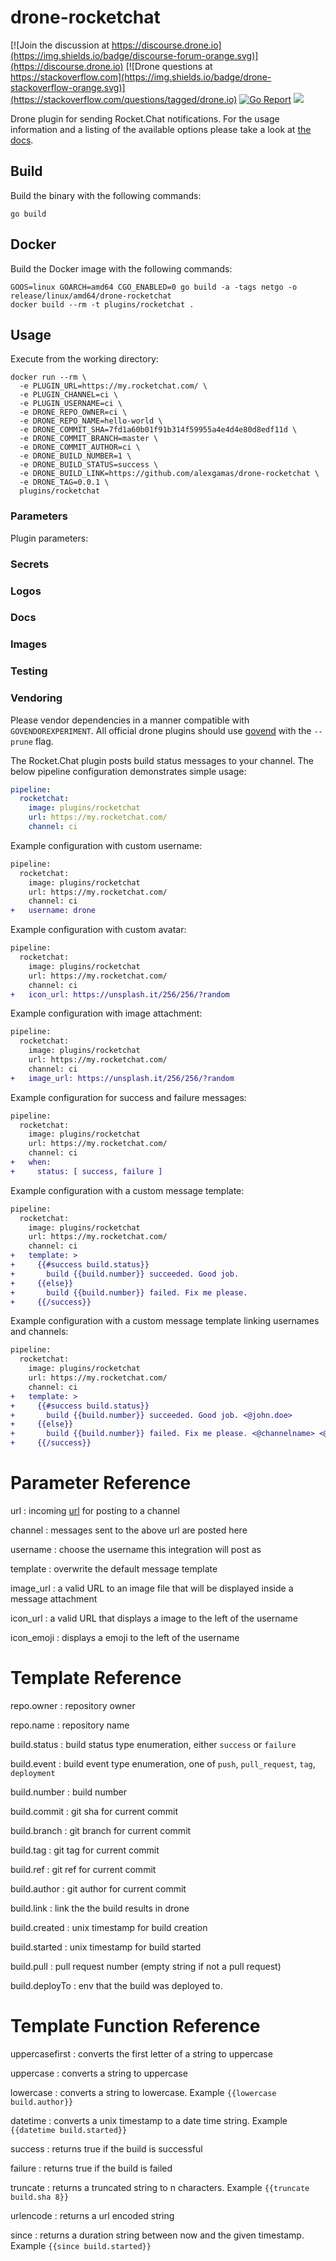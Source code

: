 # drone-rocketchat

[![Join the discussion at https://discourse.drone.io](https://img.shields.io/badge/discourse-forum-orange.svg)](https://discourse.drone.io)
[![Drone questions at https://stackoverflow.com](https://img.shields.io/badge/drone-stackoverflow-orange.svg)](https://stackoverflow.com/questions/tagged/drone.io)
[![Go Report](https://goreportcard.com/badge/github.com/drone-plugins/drone-rocketchat)](https://goreportcard.com/report/github.com/drone-plugins/drone-rocketchat)
[![](https://images.microbadger.com/badges/image/plugins/rocketchat.svg)](https://microbadger.com/images/plugins/rocketchat "Get your own image badge on microbadger.com")

Drone plugin for sending Rocket.Chat notifications. For the usage information and a listing of the available options please take a look at [the docs](http://plugins.drone.io/drone-plugins/drone-rocketchat/).

## Build

Build the binary with the following commands:

```
go build
```

## Docker

Build the Docker image with the following commands:

```
GOOS=linux GOARCH=amd64 CGO_ENABLED=0 go build -a -tags netgo -o release/linux/amd64/drone-rocketchat
docker build --rm -t plugins/rocketchat .
```

## Usage

Execute from the working directory:

```
docker run --rm \
  -e PLUGIN_URL=https://my.rocketchat.com/ \
  -e PLUGIN_CHANNEL=ci \
  -e PLUGIN_USERNAME=ci \
  -e DRONE_REPO_OWNER=ci \
  -e DRONE_REPO_NAME=hello-world \
  -e DRONE_COMMIT_SHA=7fd1a60b01f91b314f59955a4e4d4e80d8edf11d \
  -e DRONE_COMMIT_BRANCH=master \
  -e DRONE_COMMIT_AUTHOR=ci \
  -e DRONE_BUILD_NUMBER=1 \
  -e DRONE_BUILD_STATUS=success \
  -e DRONE_BUILD_LINK=https://github.com/alexgamas/drone-rocketchat \
  -e DRONE_TAG=0.0.1 \
  plugins/rocketchat
```

### Parameters

Plugin parameters:


### Secrets


### Logos



### Docs


### Images


### Testing


### Vendoring

Please vendor dependencies in a manner compatible with `GOVENDOREXPERIMENT`. All official drone plugins should use [govend](https://github.com/govend/govend) with the `--prune` flag.

The Rocket.Chat plugin posts build status messages to your channel. The below pipeline configuration demonstrates simple usage:

```yaml
pipeline:
  rocketchat:
    image: plugins/rocketchat
    url: https://my.rocketchat.com/
    channel: ci
```

Example configuration with custom username:

```diff
pipeline:
  rocketchat:
    image: plugins/rocketchat
    url: https://my.rocketchat.com/
    channel: ci
+   username: drone
```

Example configuration with custom avatar:

```diff
pipeline:
  rocketchat:
    image: plugins/rocketchat
    url: https://my.rocketchat.com/
    channel: ci
+   icon_url: https://unsplash.it/256/256/?random
```

Example configuration with image attachment:

```diff
pipeline:
  rocketchat:
    image: plugins/rocketchat
    url: https://my.rocketchat.com/
    channel: ci
+   image_url: https://unsplash.it/256/256/?random
```

Example configuration for success and failure messages:

```diff
pipeline:
  rocketchat:
    image: plugins/rocketchat
    url: https://my.rocketchat.com/
    channel: ci
+   when:
+     status: [ success, failure ]
```

Example configuration with a custom message template:

```diff
pipeline:
  rocketchat:
    image: plugins/rocketchat
    url: https://my.rocketchat.com/
    channel: ci
+   template: >
+     {{#success build.status}}
+       build {{build.number}} succeeded. Good job.
+     {{else}}
+       build {{build.number}} failed. Fix me please.
+     {{/success}}
```

Example configuration with a custom message template linking usernames and channels:

```diff
pipeline:
  rocketchat:
    image: plugins/rocketchat
    url: https://my.rocketchat.com/
    channel: ci
+   template: >
+     {{#success build.status}}
+       build {{build.number}} succeeded. Good job. <@john.doe>
+     {{else}}
+       build {{build.number}} failed. Fix me please. <@channelname> <@someone>
+     {{/success}}
```

# Parameter Reference

url
: incoming [url](https://my.rocketchat.com/) for posting to a channel

channel
: messages sent to the above url are posted here

username
: choose the username this integration will post as

template
: overwrite the default message template

image_url
: a valid URL to an image file that will be displayed inside a message attachment

icon_url
: a valid URL that displays a image to the left of the username

icon_emoji
: displays a emoji to the left of the username

# Template Reference

repo.owner
: repository owner

repo.name
: repository name

build.status
: build status type enumeration, either `success` or `failure`

build.event
: build event type enumeration, one of `push`, `pull_request`, `tag`, `deployment`

build.number
: build number

build.commit
: git sha for current commit

build.branch
: git branch for current commit

build.tag
: git tag for current commit

build.ref
: git ref for current commit

build.author
: git author for current commit

build.link
: link the the build results in drone

build.created
: unix timestamp for build creation

build.started
: unix timestamp for build started

build.pull
: pull request number (empty string if not a pull request)

build.deployTo
: env that the build was deployed to.

# Template Function Reference

uppercasefirst
: converts the first letter of a string to uppercase

uppercase
: converts a string to uppercase

lowercase
: converts a string to lowercase. Example `{{lowercase build.author}}`

datetime
: converts a unix timestamp to a date time string. Example `{{datetime build.started}}`

success
: returns true if the build is successful

failure
: returns true if the build is failed

truncate
: returns a truncated string to n characters. Example `{{truncate build.sha 8}}`

urlencode
: returns a url encoded string

since
: returns a duration string between now and the given timestamp. Example `{{since build.started}}`

